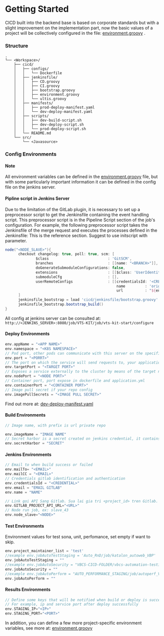# Getting Started
CICD built into the backend base is based on corporate standards but with a slight improvement on the implementation part, 
now the basic values of a project will be collectively configured in the file: [environment.groovy](/cicd/jenkinsfile/environment.groovy) .

### Structure
```
.
└── <Workspace>/
    ├── cicd/
    │   ├── configs/
    │   │   └── Dockerfile
    │   ├── jenkinsfile/
    │   │   ├── CD.groovy
    │   │   ├── CI.groovy
    │   │   ├── bootstrap.groovy
    │   │   ├── environment.groovy
    │   │   └── ultis.groovy 
    │   ├── manifests/
    │   │   ├── prod-deploy-manifest.yaml
    │   │   └── dev-deploy-manifest.yaml
    │   ├── scripts/
    │   │   ├── dev-build-script.sh
    │   │   ├── dev-deploy-script.sh
    │   │   └── prod-deploy-script.sh
    │   └── README.md 
    └── src/
        └── <Javasource>
```
### Config Environments
#### Note 
All environment variables can be defined in the [environment.groovy](/cicd/jenkinsfile/environment.groovy) file, 
but with some particularly important information it can be defined in the config file on the jenkins server.

#### Pipline script in Jenkins Server
Due to the limitation of the GitLab plugin, it is necessary to set up a preprocessor script to get the Jenkinsfile containing the event handling script. This preprocessor script is in the Pipeline Script section of the job's configuration. For example, the following preprocessor script takes the Jenkinsfile of the merge request and executes the processes defined in the Jenkinsfile:
This is the reference section. Suggest to use initscript with parameter.
```groovy
node("<NODE_SLAVE>"){
      checkout changelog: true, poll: true, scm: [
              $class                           : 'GitSCM',
              branches                         : [[name: "<BRANCH>"]],
              doGenerateSubmoduleConfigurations: false,
              extensions                       : [[$class: 'UserIdentity', email: '<EMAIL>', name: '<NAME>']],
              submoduleCfg                     : [],
              userRemoteConfigs                : [[credentialsId: '<CREDENTIALS>',
                                                   name         : 'origin',
                                                   url          : "${env.gitlabSourceRepoHomepage}" + ".git"]]
      ]
      jenkinsfile_bootstrap = load 'cicd/jenkinsfile/bootstrap.groovy'
      jenkinsfile_bootstrap.bootstrap_build()
}
```
All config at jenkins server can be consulted at: `http://<JENKINS_SERVER>:8080/job/VTS-KIT/job/vts-kit-start/configure`

#### Deploy Environments
```groovy
env.appName = "<APP NAME>" 
env.namespace = "<K8S NAMESPACE>" 
// Pod port, other pods can communicate with this server on the specified port
env.port = "<PORRT>"
// The port on which the service will send requests to, your application in the container will need to be listening on this port also.
env.targetPort = "<TARGET PORT>"
// Exposes a service externally to the cluster by means of the target nodes IP address and the NodePort
env.nodePort = "<NODE PORT>"
// Container port, port expose in dockerfile and application.yml
env.containerPort = "<CONTAINER PORT>"
// Image pull secret if your repo config
env.imagePullSecrets = "<IMAGE PULL SECRET>"
```
Find out more at: [dev-deploy-manifest.yaml](/cicd/manifests/dev-deploy-manifest.yaml)
#### Build Environments
```groovy
// Image name, with prefix is url private repo

env.imageName = "IMAGE NAME"
// Secret harbor is a secret created on jenkins credential, it contains harbor login information
env.secretHarbor = "SECRET"
```
#### Jenkins Environments
```groovy
// Email to when build success or failed
env.mailTo= "<EMAIL>"
env.mailCC = "<EMAIL>"
// Credentials gitlab identification and authentication
env.credentialsId = "<CREDENTIAL>"
env.email = "EMAIL GITLAB"
env.name = "NAME"

// Link goi API Sang Gitlab. Sua lai gia tri <project_id> tren Gitlab. 
env.GITLAB_PROJECT_API_URL="<URL>"
// Node run job, ex: slave_43
env.node_slave="<NODE>"
```
#### Test Environments
Environment values for test sona, unit, perfomance, set empty if want to skip.
```groovy
env.project_maintainer_list = 'test'
//example env.jobAutoTestStaging = 'Auto_RnD/job/katalon_autoweb_VBP'
env.jobAutoTestStaging = ""
//example env.jobAutoSecurity = "VBCS-CICD-FOLDER/vbcs-automation-testing-security"
env.jobAutoSecurity = ""
//example env.jobAutoPerform = "AUTO_PERFORMANCE_STAGING/job/autoperf_VBS"
env.jobAutoPerform = ""
```
#### Results Environments
```groovy
// Define some keys that will be notified when build or deploy is successful
// For example, ip and service port after deploy successfully 
env.STAGING_IP="<IP>"
env.STAGING_PORT="<PORT>"
```

In addition, you can define a few more project-specific environment variables, see more at: [environment.groovy](/cicd/jenkinsfile/environment.groovy)




